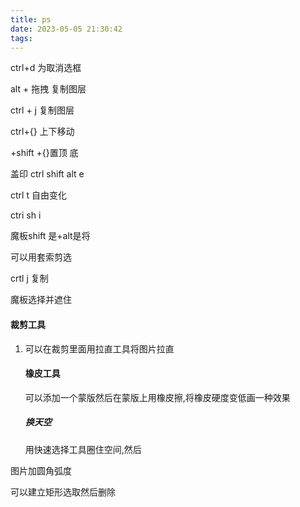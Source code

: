 ```yaml
---
title: ps
date: 2023-05-05 21:30:42
tags:  
---
```

ctrl+d 为取消选框

alt + 拖拽 复制图层

ctrl + j 复制图层

ctrl+{} 上下移动

+shift +{}置顶 底

盖印 ctrl shift alt e

ctrl t 自由变化

ctri sh i

魔板shift 是+alt是将

可以用套索剪选

crtl j 复制

魔板选择并遮住

#### 裁剪工具

1. 可以在裁剪里面用拉直工具将图片拉直

   #### 橡皮工具

   可以添加一个蒙版然后在蒙版上用橡皮擦,将橡皮硬度变低画一种效果

   ##### 换天空

   用快速选择工具圈住空间,然后

图片加圆角弧度

可以建立矩形选取然后删除

